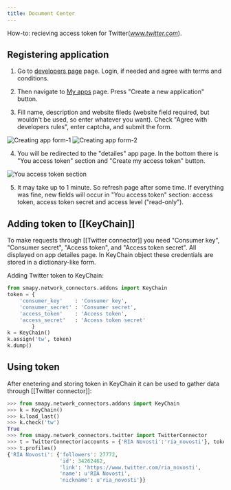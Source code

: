 ```yaml
---
title: Document Center
---
```


How-to: recieving access token for Twitter(_www.twitter.com_).

## Registering application

1. Go to [developers page](https://dev.twitter.com) page. Login, if needed and agree with terms and conditions.

2. Then navigate to [My apps](https://dev.twitter.com/apps) page. Press "Create a new application" button.

3. Fill name, description and website fileds (website field required, but wouldn't be used, so enter whatever you want). Check "Agree with developers rules", enter captcha, and submit the form.

 ![Creating app form-1](https://dl.dropboxusercontent.com/u/81437006/smapy/token_tw_1.PNG)
 ![Creating app form-2](https://dl.dropboxusercontent.com/u/81437006/smapy/token_tw_2.PNG)

4. You will be redirected to the "detailes" app page. In the bottom there is "You access token" section and "Create my access token" button. 

 ![You access token section](https://dl.dropboxusercontent.com/u/81437006/smapy/token_tw_3.PNG)

5. It may take up to 1 minute. So refresh page after some time. If everything was fine, new fields will occur in "You access token" section: access token, access token secret and access level ("read-only").

## Adding token to [[KeyChain]]

To make requests through [[Twitter connector]] you need "Consumer key", "Consumer secret", "Access token", and "Access token secret". All displayed on app detailes page. In KeyChain object these credentials are stored in a dictionary-like form. 

Adding Twitter token to KeyChain:

```python
from smapy.network_connectors.addons import KeyChain
token = {
    'consumer_key'    : 'Consumer key',
    'consumer_secret' : 'Consumer secret',
    'access_token'    : 'Access token',
    'access_secret'   : 'Access token secret'
        }
k = KeyChain()
k.assign('tw', token)
k.dump()
```

## Using token

After enetering and storing token in KeyChain it can be used to gather data through [[Twitter connector]]:

```python
>>> from smapy.network_connectors.addons import KeyChain
>>> k = KeyChain()
>>> k.load_last()
>>> k.check('tw')
True
>>> from smapy.network_connectors.twitter import TwitterConnector
>>> t = TwitterConnector(accounts = {'RIA Novosti':'ria_novosti'}, token = k.get('tw'))
>>> t.profiles()
{'RIA Novosti': {'followers': 27772,
                 'id': 34262462,
                 'link': 'https://www.twitter.com/ria_novosti',
                 'name': u'RIA Novosti',
                 'nickname': u'ria_novosti'}}
```